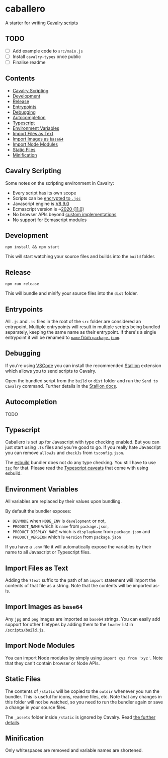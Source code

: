 # caballero

A starter for writing [Cavalry scripts](https://docs.cavalry.scenegroup.co/tech-info/scripting/getting-started/)

## TODO

-   [ ] Add example code to `src/main.js`
-   [ ] Install `cavalry-types` once public
-   [ ] Finalise readme

## Contents

-   [Cavalry Scripting](#cavalry-scripting)
-   [Development](#development)
-   [Release](#release)
-   [Entrypoints](#entrypoints)
-   [Debugging](#debugging)
-   [Autocompletion](#autocompletion)
-   [Typescript](#typescript)
-   [Environment Variables](#environment-variables)
-   [Import Files as Text](#import-files-as-text)
-   [Import Images as `base64`](#import-images-as-base64)
-   [Import Node Modules](#import-node-modules)
-   [Static Files](#static-files)
-   [Minification](#minification)

## Cavalry Scripting

Some notes on the scripting environment in Cavalry:

-   Every script has its own scope
-   Scripts can be [encrypted to `.jsc`](https://docs.cavalry.scenegroup.co/tech-info/release-notes/1-4-release-notes#scripting)
-   Javascript engine is [V8 9.0](https://v8.dev/blog/v8-release-90)
-   Ecmascript version is ~[2020 (11.0)](https://262.ecma-international.org/11.0/)
-   No browser APIs beyond [custom implementations](https://github.com/klustre/cavalry-types/types/browser.d.ts)
-   No support for Ecmascript modules

## Development

```
npm install && npm start
```

This will start watching your source files and builds into the `build` folder.

## Release

```
npm run release
```

This will bundle and minify your source files into the `dist` folder.

## Entrypoints

All `.js` and `.ts` files in the root of the `src` folder are considered an entrypoint. Multiple entrypoints will result in multiple scripts being bundled separately, keeping the same name as their entrypoint. If there's a single entrypoint it will be renamed to [`name` from `package.json`](/package.json#L2).

## Debugging

If you're using [VSCode](https://code.visualstudio.com/) you can install the recommended [Stallion](https://marketplace.visualstudio.com/items?itemName=Supasupply.stallion) extension which allows you to send scripts to Cavalry.

Open the bundled script from the `build` or `dist` folder and run the `Send to Cavalry` command. Further details in the [Stallion docs](https://github.com/klustre/stallion#usage).

## Autocompletion

TODO

## Typescript

Caballero is set up for Javascript with type checking enabled. But you can just start using `.ts` files and you're good to go. If you really hate Javascript you can remove `allowJs` and `checkJs` from `tsconfig.json`.

The [esbuild](https://github.com/evanw/esbuild) bundler does not do any type checking. You still have to use [`tsc`](https://www.typescriptlang.org/docs/handbook/compiler-options.html) for that. Please read the [Typescript caveats](https://esbuild.github.io/content-types/#typescript-caveats) that come with using esbuild.

## Environment Variables

All variables are replaced by their values upon bundling.

By default the bundler exposes:

-   `DEVMODE` when `NODE_ENV` is `development` or not,
-   `PRODUCT_NAME` which is `name` from `package.json`,
-   `PRODUCT_DISPLAY_NAME` which is `displayName` from `package.json` and
-   `PRODUCT_VERSION` which is `version` from `package.json`

If you have a `.env` file it will automatically expose the variables by their name to all Javascript or Typescript files.

## Import Files as Text

Adding the `?text` suffix to the path of an `import` statement will import the contents of that file as a string. Note that the contents will be imported as-is.

## Import Images as `base64`

Any `jpg` and `png` images are imported as `base64` strings. You can easily add support for other filetypes by adding them to the `loader` list in [`/scripts/build.js`](/scripts/build.js#L39-L42).

## Import Node Modules

You can import Node modules by simply using `import xyz from 'xyz'`. Note that they can't contain browser or Node APIs.

## Static Files

The contents of `/static` will be copied to the `outdir` whenever you run the bundler. This is useful for icons, readme files, etc. Note that any changes in this folder will not be watched, so you need to run the bundler again or save a change in your source files.

The `_assets` folder inside `/static` is ignored by Cavalry. Read [the further details](/static/_assets/).

## Minification

Only whitespaces are removed and variable names are shortened.
